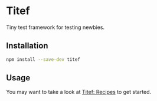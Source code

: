 # Titef
Tiny test framework for testing newbies.

## Installation

```bash
npm install --save-dev titef
```

## Usage

You may want to take a look at 
[Titef: Recipes](https://shikaan.github.io/titef/recipes/) to get started.
